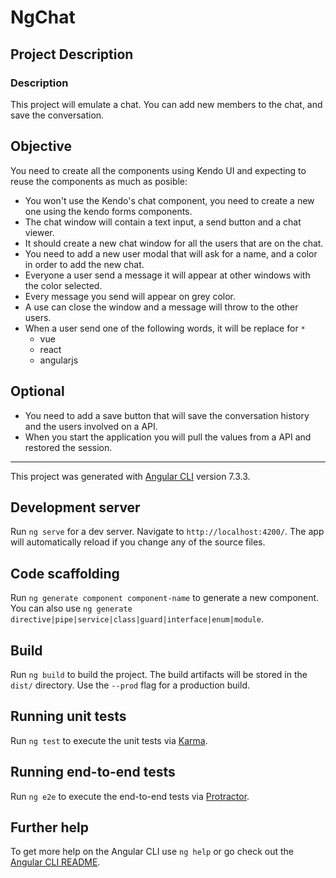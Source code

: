 # NgChat

## Project Description

### Description

This project will emulate a chat. You can add new members to the chat, and save the conversation.

## Objective

You need to create all the components using Kendo UI and expecting to reuse the components as much as posible:

- You won't use the Kendo's chat component, you need to create a new one using the kendo forms components.
- The chat window will contain a text input, a send button and a chat viewer.
- It should create a new chat window for all the users that are on the chat.
- You need to add a new user modal that will ask for a name, and a color in order to add the new chat.
- Everyone a user send a message it will appear at other windows with the color selected.
- Every message you send will appear on grey color.
- A use can close the window and a message will throw to the other users.
- When a user send one of the following words, it will be replace for `*`
    - vue
    - react
    - angularjs

## Optional

- You need to add a save button that will save the conversation history and the users involved on a API.
- When you start the application you will pull the values from a API and restored the session.

---

This project was generated with [Angular CLI](https://github.com/angular/angular-cli) version 7.3.3.

## Development server

Run `ng serve` for a dev server. Navigate to `http://localhost:4200/`. The app will automatically reload if you change any of the source files.

## Code scaffolding

Run `ng generate component component-name` to generate a new component. You can also use `ng generate directive|pipe|service|class|guard|interface|enum|module`.

## Build

Run `ng build` to build the project. The build artifacts will be stored in the `dist/` directory. Use the `--prod` flag for a production build.

## Running unit tests

Run `ng test` to execute the unit tests via [Karma](https://karma-runner.github.io).

## Running end-to-end tests

Run `ng e2e` to execute the end-to-end tests via [Protractor](http://www.protractortest.org/).

## Further help

To get more help on the Angular CLI use `ng help` or go check out the [Angular CLI README](https://github.com/angular/angular-cli/blob/master/README.md).
